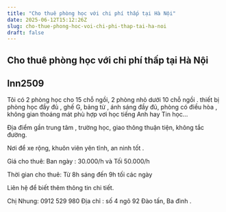```yaml
---
title: "Cho thuê phòng học với chi phí thấp tại Hà Nội"
date: 2025-06-12T15:12:26Z
slug: cho-thue-phong-hoc-voi-chi-phi-thap-tai-ha-noi
draft: false
---
```


## Cho thuê phòng học với chi phí thấp tại Hà Nội

## lnn2509

Tôi có 2 phòng học cho 15 chỗ ngồi, 2 phòng nhỏ dưới 10 chỗ ngồi .  thiết bị phòng học đầy đủ , ghế G, bảng từ , ánh sáng đầy đủ, phòng có điều hòa , không gian thoáng mát phù hợp vơi  học tiếng Anh hay Tin học…
 
Địa điểm gần trung tâm , trường học, giao thông thuận tiện, không tắc đường.
 
Nơi để xe rộng, khuôn viên yên tĩnh, an ninh tốt .
 
Giá cho thuê: Ban ngày : 30.000/h và Tối 50.000/h
 
 Thời gian cho thuê: Từ 8h sáng đến 9h tối các ngày 
 
 Liên hệ để biết thêm thông tin chi tiết.
 
Chị  Nhung: 0912 529 980
Địa chỉ : số 4 ngõ 92 Đào tấn, Ba đình .